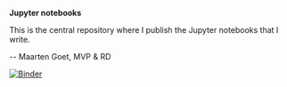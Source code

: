 **Jupyter notebooks**

This is the central repository where I publish the Jupyter notebooks that I write.

-- Maarten Goet, MVP & RD

[![Binder](https://mybinder.org/badge_logo.svg)](https://mybinder.org/v2/gh/maartengoet/notebooks/master)
